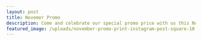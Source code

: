 ```yaml
---
layout: post
title: Novemer Promo
description: Come and celebrate our special promo price with us this November!
featured_image: /uploads/november-promo-print-instagram-post-square-10.png
---
```

